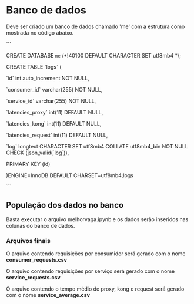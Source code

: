 <h1>Banco de dados</h1>
  
Deve ser criado um banco de dados chamado 'me' com a estrutura como mostrada no código abaixo.

```<p>CREATE DATABASE `me` /*!40100 DEFAULT CHARACTER SET utf8mb4 */;</p>

<p>CREATE TABLE `logs` (</p>
  <p>`id` int auto_increment NOT NULL,</p>
  <p>`consumer_id` varchar(255) NOT NULL,</p>
  <p>`service_id` varchar(255) NOT NULL,</p>
  <p>`latencies_proxy` int(11) DEFAULT NULL,</p>
  <p>`latencies_kong` int(11) DEFAULT NULL,</p>
  <p>`latencies_request` int(11) DEFAULT NULL,</p>
  <p>`log` longtext CHARACTER SET utf8mb4 COLLATE utf8mb4_bin NOT NULL CHECK (json_valid(`log`)),</p>
  <p>PRIMARY KEY (id)</p>
  <p>)ENGINE=InnoDB DEFAULT CHARSET=utf8mb4;logs</p>```

<h2>População dos dados no banco</h2>
  
Basta executar o arquivo melhorvaga.ipynb e os dados serão inseridos nas colunas do banco de dados.

<h3>Arquivos finais</h3>
  
<p>O arquivo contendo requisições por consumidor será gerado com o nome <b>consumer_requests.csv</b></p>
<p>O arquivo contendo requisições por serviço será gerado com o nome <b>service_requests.csv</b></p>
<p>O arquivo contendo o tempo médio de proxy, kong e request será gerado com o nome <b>service_average.csv</b></p>
